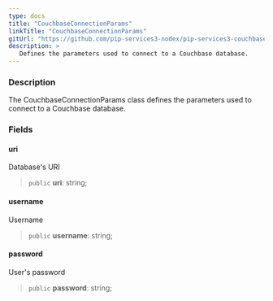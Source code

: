 ```yaml
---
type: docs
title: "CouchbaseConnectionParams"
linkTitle: "CouchbaseConnectionParams"
gitUrl: "https://github.com/pip-services3-nodex/pip-services3-couchbase-nodex"
description: >
   Defines the parameters used to connect to a Couchbase database.
---
```


### Description
The CouchbaseConnectionParams class defines the parameters used to connect to a Couchbase database. 


### Fields

<span class="hide-title-link">

#### uri
Database's URI  
> `public` **uri**: string;
#### username
Username
> `public` **username**: string;
#### password
User's password
> `public` **password**: string;

</span>
